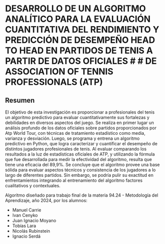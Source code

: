 # DESARROLLO DE UN ALGORITMO ANALÍTICO PARA LA EVALUACIÓN CUANTITATIVA DEL RENDIMIENTO Y PREDICCIÓN DE DESEMPEÑO HEAD TO HEAD EN PARTIDOS DE TENIS A PARTIR DE DATOS OFICIALES # # DE ASSOCIATION OF TENNIS PROFESSIONALS (ATP) 
## Resumen
El objetivo de esta investigación es proporcionar a profesionales del tenis un algoritmo predictivo para evaluar cuantitativamente sus fortalezas y debilidades en diversos aspectos del juego. Se realiza en primer lugar un análisis profundo de los datos oficiales sobre partidos proporcionados por Atp World Tour, con técnicas de tratamiento estadístico como media, varianza y desviación. 
Luego, se programa y entrena un algoritmo predictivo en Python, que logra caracterizar y cuantificar el desempeño de distintos jugadores profesionales de tenis. Al evaluar comparando los resultados a la luz de estadísticas oficiales de ATP, y utilizando la fórmula que fue desarrollada para medir la efectividad del algoritmo, resulta que tiene una eficacia del 89,9%.
Se concluye que el algoritmo provee una base sólida para evaluar aspectos técnicos y consistencia de los jugadores a lo largo de diferentes partidos. Sin embargo, se podría pulir su exactitud en enfrentamientos integrando al entrenamiento del algoritmo factores cualitativos y contextuales. 

Algoritmo diseñado para trabajo final de la materia 94.24 - Metodología del Aprendizaje, año 2024, por los alumnos:

- Manuel Carrie
- Ivan Cenyko 
- Juan Ignacio Moyano 
- Tobías Lara 
- Nicolás Rubinstein 
- Ignacio Serdá 


